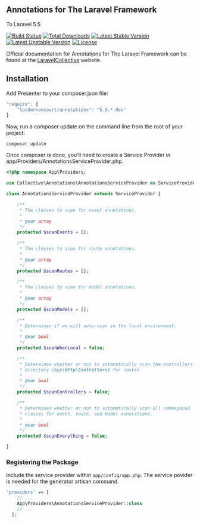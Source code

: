 ## Annotations for The Laravel Framework

To Laravel 5.5

[![Build Status](https://travis-ci.org/lpcdernoncourt/annotations.svg?branch=5.5)](https://travis-ci.org/lpcdernoncourt/annotations)
[![Total Downloads](https://poser.pugx.org/lpcdernoncourt/annotations/downloads)](https://packagist.org/packages/lpcdernoncourt/annotations)
[![Latest Stable Version](https://poser.pugx.org/lpcdernoncourt/annotations/v/stable.svg)](https://packagist.org/packages/lpcdernoncourt/annotations)
[![Latest Unstable Version](https://poser.pugx.org/lpcdernoncourt/annotations/v/unstable.svg)](https://packagist.org/packages/lpcdernoncourt/annotations)
[![License](https://poser.pugx.org/lpcdernoncourt/annotations/license.svg)](https://packagist.org/packages/lpcdernoncourt/annotations)

Official documentation for Annotations for The Laravel Framework can be found at the [LaravelCollective](http://laravelcollective.com) website.

## Installation

Add Presenter to your composer.json file:

```js
"require": {
    "lpcdernoncourt/annotations": "5.5.*-dev"
}
```
Now, run a composer update on the command line from the root of your project:

```
composer update
```
Once composer is done, you'll need to create a Service Provider in app/Providers/AnnotationsServiceProvider.php.
```php
<?php namespace App\Providers;

use Collective\Annotations\AnnotationsServiceProvider as ServiceProvider;

class AnnotationsServiceProvider extends ServiceProvider {

    /**
     * The classes to scan for event annotations.
     *
     * @var array
     */
    protected $scanEvents = [];

    /**
     * The classes to scan for route annotations.
     *
     * @var array
     */
    protected $scanRoutes = [];

    /**
     * The classes to scan for model annotations.
     *
     * @var array
     */
    protected $scanModels = [];

    /**
     * Determines if we will auto-scan in the local environment.
     *
     * @var bool
     */
    protected $scanWhenLocal = false;

    /**
     * Determines whether or not to automatically scan the controllers
     * directory (App\Http\Controllers) for routes
     *
     * @var bool
     */
    protected $scanControllers = false;

    /**
     * Determines whether or not to automatically scan all namespaced
     * classes for event, route, and model annotations.
     *
     * @var bool
     */
    protected $scanEverything = false;

}
```
### Registering the Package

Include the service provider within `app/config/app.php`. The service povider is needed for the generator artisan command.

```php
'providers' => [
    // ...
    App\Providers\AnnotationsServiceProvider::class
    // ...
  ];
```

